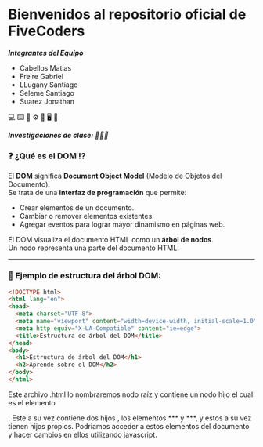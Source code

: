 # Bienvenidos al repositorio oficial de  **FiveCoders**

***Integrantes del Equipo***

- Cabellos Matias
- Freire Gabriel
- LLugany Santiago
- Seleme Santiago
- Suarez Jonathan


💻  ⌨️ 💾 ⚙️ 🎸 🖥️ 🧠 


***Investigaciones de clase: 👷👷‍♂️***

### ❓ ¿Qué es el DOM ⁉️

El **DOM** significa **Document Object Model** (Modelo de Objetos del Documento).  
Se trata de una **interfaz de programación** que permite:

- Crear elementos de un documento.
- Cambiar o remover elementos existentes.
- Agregar eventos para lograr mayor dinamismo en páginas web.

El DOM visualiza el documento HTML como un **árbol de nodos**.  
Un nodo representa una parte del documento HTML.

---

### 🌳 Ejemplo de estructura del árbol DOM:

```html
<!DOCTYPE html>
<html lang="en">
<head>
  <meta charset="UTF-8">
  <meta name="viewport" content="width=device-width, initial-scale=1.0">
  <meta http-equiv="X-UA-Compatible" content="ie=edge">
  <title>Estructura de árbol del DOM</title>
</head>
<body>
  <h1>Estructura de árbol del DOM</h1>
  <h2>Aprende sobre el DOM</h2>
</body>
</html>
```
Este archivo .html lo nombraremos nodo raíz y contiene un nodo hijo el cual es el elemento
<html>. Este a su vez contiene dos hijos , los elementos ***<head> y <body>***, y estos a su vez
tienen hijos propios. Podríamos acceder a estos elementos del documento y hacer cambios en
ellos utilizando javascript.
